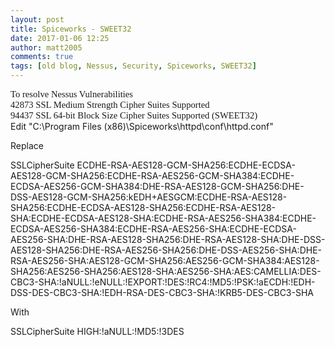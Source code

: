 ```yaml
---
layout: post
title: Spiceworks - SWEET32
date: 2017-01-06 12:25
author: matt2005
comments: true
tags: [old blog, Nessus, Security, Spiceworks, SWEET32]
---
```

<p style="margin:0;font-family:Calibri;font-size:11pt;">To resolve Nessus Vulnerabilities</p>
<p style="margin:0;font-family:Calibri;font-size:11pt;">42873 SSL Medium Strength Cipher Suites Supported</p>
<p style="margin:0;font-family:Calibri;font-size:11pt;">94437 SSL 64-bit Block Size Cipher Suites Supported (SWEET32)</p>
<p style="margin:0;font-family:Calibri;font-size:11pt;"></p>
Edit "C:\Program Files (x86)\Spiceworks\httpd\conf\httpd.conf"

Replace

SSLCipherSuite ECDHE-RSA-AES128-GCM-SHA256:ECDHE-ECDSA-AES128-GCM-SHA256:ECDHE-RSA-AES256-GCM-SHA384:ECDHE-ECDSA-AES256-GCM-SHA384:DHE-RSA-AES128-GCM-SHA256:DHE-DSS-AES128-GCM-SHA256:kEDH+AESGCM:ECDHE-RSA-AES128-SHA256:ECDHE-ECDSA-AES128-SHA256:ECDHE-RSA-AES128-SHA:ECDHE-ECDSA-AES128-SHA:ECDHE-RSA-AES256-SHA384:ECDHE-ECDSA-AES256-SHA384:ECDHE-RSA-AES256-SHA:ECDHE-ECDSA-AES256-SHA:DHE-RSA-AES128-SHA256:DHE-RSA-AES128-SHA:DHE-DSS-AES128-SHA256:DHE-RSA-AES256-SHA256:DHE-DSS-AES256-SHA:DHE-RSA-AES256-SHA:AES128-GCM-SHA256:AES256-GCM-SHA384:AES128-SHA256:AES256-SHA256:AES128-SHA:AES256-SHA:AES:CAMELLIA:DES-CBC3-SHA:!aNULL:!eNULL:!EXPORT:!DES:!RC4:!MD5:!PSK:!aECDH:!EDH-DSS-DES-CBC3-SHA:!EDH-RSA-DES-CBC3-SHA:!KRB5-DES-CBC3-SHA

With

SSLCipherSuite HIGH:!aNULL:!MD5:!3DES
